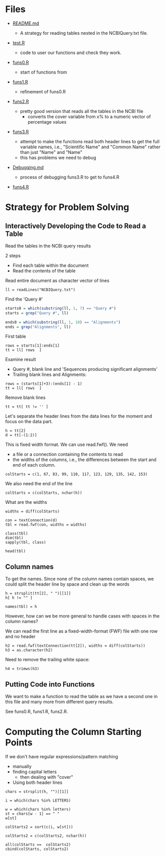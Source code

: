 # Files

+ [README.md](README.md)
   + A strategy for reading tables nested in the NCBIQuery.txt file.
   
+ [test.R](test.R)
    + code to user our functions and check they work.
+ [funs0.R](funs0.R)
   + start of functions from 
+ [funs1.R](funs1.R)
   + refinement of funs0.R
   
+ [funs2.R](funs2.R)
    + pretty good version that reads all the tables in the NCBI file
	   + converts the cover variable from x% to a numeric vector of percentage values
+ [funs3.R](funs3.R)
   + attempt to make the functions read both header lines to get the full variable names, i.e.,
     "Scientific Name" and "Common Name" rather than just "Name" and "Name"
   + this has problems we need to debug

+ [Debugging.md](Debugging.md)
   + process of debugging funs3.R to get to funs4.R
   
+ [funs4.R](funs4.R)

# Strategy for Problem Solving
## Interactively Developing the Code to Read a Table

Read the tables in the NCBI query results

2 steps
+ Find each table within the document
+ Read the contents of the table


Read entire document as character vector of lines

```
ll = readLines("NCBIQuery.txt")
```

Find the 'Query #'

```r
starts0 = which(substring(ll, 1, 7) == "Query #")
starts = grep("Query #", ll)
```

```r
ends0 = which(substring(ll, 1, 10) == "Alignments")
ends = grep("Alignments", ll)
```


First table
```
rows = starts[1]:ends[1]
tt = ll[ rows  ]
```


Examine result
+ Query #, blank line and 'Sequences producing significant alignments'
+ Trailing blank lines and Alignments:

    
```	
rows = (starts[1]+3):(ends[1] - 1)
tt = ll[ rows  ] 
```

Remove blank lines
```
tt = tt[ tt != '' ]
``` 



Let's separate the header lines from the data lines for the moment
and focus on the data part.
```
h = tt[2]
d = tt[-(1:2)]
```


This is fixed width format. We can use read.fwf().
We need 
+ a file or a connection containing the contents to read
+ the widths of the columns, i.e., the differences between the start and end of each column.

```
colStarts = c(1, 67, 83, 99, 110, 117, 123, 129, 135, 142, 153)
```

We also need the end of the line 
```
colStarts = c(colStarts, nchar(h))
```

What are the widths

```
widths = diff(colStarts)
```

```
con = textConnection(d)
tbl = read.fwf(con, widths = widths)
```

```
class(tbl)
dim(tbl)
sapply(tbl, class)
```


```
head(tbl)
```


## Column names
To get the names.
Since none of the column names contain spaces, we could split the header line by space
and clean up the words
```
h = strsplit(tt[2], " ")[[1]]
h[ h != "" ]
```

```
names(tbl) = h
```


However, how can we be more general to handle cases with spaces in the column names?

We can read the first line as a fixed-width-format (FWF) file with
one row and no header
```
h2 = read.fwf(textConnection(tt[2]), widths = diff(colStarts))
h3 = as.character(h2)
```
Need to remove the trailing white space:
```
h4 = trimws(h3)
```


## Putting Code into Functions

We want to make a function to read the table as we have a second one in this file
and many more from different query results.


See funs0.R, funs1.R, funs2.R.



# Computing the Column Starting Points

If we don't have regular expressions/pattern matching
+ manually
+ finding capital letters
  + then dealing with "cover"
+ Using both header lines

```
chars = strsplit(h, "")[[1]]
```

```
i = which(chars %in% LETTERS)
```

```
w = which(chars %in% letters)
st = chars[w - 1] == " "
w[st]
```

```
colStarts2 = sort(c(i, w[st]))
```

```
colStarts2 = c(colStarts2, nchar(h))
```

```
all(colStarts ==  colStarts2)
cbind(colStarts, colStarts2)
```
